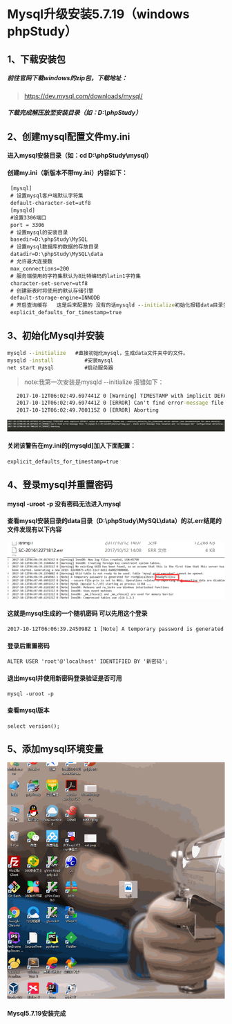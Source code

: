 # Mysql升级安装5.7.19（windows phpStudy）

## 1、下载安装包
##### 前往官网下载windows的zip包，下载地址：
> https://dev.mysql.com/downloads/mysql/
##### 下载完成解压放至安装目录（如：D:\phpStudy）
## 2、创建mysql配置文件my.ini
#### 进入mysql安装目录（如：cd D:\phpStudy\mysql）
#### 创建my.ini（新版本不带my.ini）内容如下：
```cmd
 [mysql]
 # 设置mysql客户端默认字符集
 default-character-set=utf8
 [mysqld]
 #设置3306端口
 port = 3306
 # 设置mysql的安装目录
 basedir=D:\phpStudy\MySQL
 # 设置mysql数据库的数据的存放目录
 datadir=D:\phpStudy\MySQL\data
 # 允许最大连接数
 max_connections=200
 # 服务端使用的字符集默认为8比特编码的latin1字符集
 character-set-server=utf8
 # 创建新表时将使用的默认存储引擎
 default-storage-engine=INNODB
 # 开启查询缓存 	这是后来配置的 没有的话mysqld --initialize初始化报错data目录生成会有问题 导致以后步骤难以进行
 explicit_defaults_for_timestamp=true
```
## 3、初始化Mysql并安装
```cmd
mysqld --initialize   #直接初始化mysql，生成data文件夹中的文件。
mysqld -install          #安装mysql
net start mysql          #启动服务器
```
>note:我第一次安装是mysqld --initialize 报错如下：
```cmd
   2017-10-12T06:02:49.697441Z 0 [Warning] TIMESTAMP with implicit DEFAULT value is deprecated. Please use --explicit_defaults_for_timestamp server option (see documentation for more details).
   2017-10-12T06:02:49.697441Z 0 [ERROR] Can't find error-message file 'E:\mysql-5.7.19-winx64\share\errmsg.sys'. Check error-message file location and 'lc-messages-dir' configuration directive.
   2017-10-12T06:02:49.700115Z 0 [ERROR] Aborting
```
![mysql error](../img/mysql/mysqlerror.png)
#### 关闭该警告在my.ini的[mysqld]加入下面配置：
```cmd
explicit_defaults_for_timestamp=true
```
## 4、登录mysql并重置密码
#### mysql -uroot -p 没有密码无法进入mysql
#### 查看mysql安装目录的data目录（D:\phpStudy\MySQL\data）的以.err结尾的文件发现有以下内容
![mysql log](../img/mysql/mysqllog.png)
![password](../img/mysql/password.png)
#### 这就是mysql生成的一个随机密码 可以先用这个登录 
```cmd
2017-10-12T06:06:39.245098Z 1 [Note] A temporary password is generated for root@localhost: h6wOgfUJ(psu
```
#### 登录后重置密码
```cmd
ALTER USER 'root'@'localhost' IDENTIFIED BY '新密码';
```
#### 退出mysql并使用新密码登录验证是否可用
```mysql
mysql -uroot -p
```
#### 查看mysql版本
```mysql
select version();
```
## 5、添加mysql环境变量

![path](../img/mysql/path.gif)
#### Mysql5.7.19安装完成


